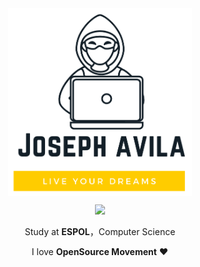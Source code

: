 <div align="center">
<img align="center" alt="GIF" height="300px" src="https://github.com/eljosephavila123/eljosephavila123/blob/58feb2ed07dc11034c8e2c872af2065e45a5fefe/logoProfile.png?raw=true" />
 
 
 
 ![](https://komarev.com/ghpvc/?username=eljosephavila123)



Study at **ESPOL**，Computer Science

I love **OpenSource Movement** ❤️

</div>
